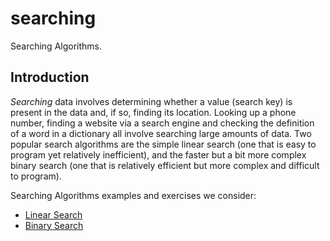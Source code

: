 # searching
Searching Algorithms.


## Introduction

*Searching* data involves determining whether a value (search key) is present in the data and, if so, finding its 
 location. Looking up a phone number, finding a website via a search engine and checking the definition of a word in a 
 dictionary all involve searching large amounts of data. Two popular search algorithms are the simple linear search 
 (one that is easy to program yet relatively inefficient), and the faster but a bit more complex binary search (one 
 that is relatively efficient but more complex and difficult to program).
 
Searching Algorithms examples and exercises we consider:
* [Linear Search](https://github.com/AlbertHambardzumyan/searching/blob/master/src/linear_search/LINEAR_SEARCH.md)
* [Binary Search](https://github.com/AlbertHambardzumyan/searching/blob/master/src/binary_search/BINARY_SEARCH.md)
